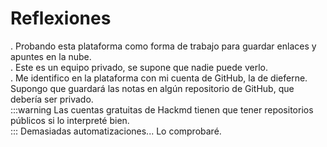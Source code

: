 # Reflexiones
.   Probando esta plataforma como forma de trabajo para guardar enlaces y apuntes en la nube.  
.   Este es un equipo privado, se supone que nadie puede verlo.  
.   Me identifico en la plataforma con mi cuenta de GitHub, la de dieferne. Supongo que guardará las notas en algún repositorio de GitHub, que debería ser privado.  
:::warning
Las cuentas gratuitas de Hackmd tienen que tener repositorios públicos si lo interpreté bien.  
:::
Demasiadas automatizaciones... Lo comprobaré.  

